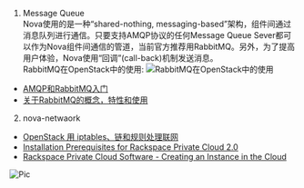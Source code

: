 1. Message Queue    
Nova使用的是一种“shared-nothing, messaging-based”架构，组件间通过消息队列进行通信。只要支持AMQP协议的任何Message Queue Sever都可以作为Nova组件间通信的管道，当前官方推荐用RabbitMQ。另外，为了提高用户体验，Nova使用“回调”(call-back)机制发送消息。    
RabbitMQ在OpenStack中的使用:
![RabbitMQ在OpenStack中的使用](http://dl.iteye.com/upload/attachment/0075/1342/c17dbbbd-77e5-3784-ab8a-a6ae8d8f1141.png)    
  - [AMQP和RabbitMQ入门](http://www.infoq.com/cn/articles/AMQP-RabbitMQ)    
  - [关于RabbitMQ的概念，特性和使用](http://lynnkong.iteye.com/blog/1699684)    

2. nova-netwaork    
  - [OpenStack 用 iptables、链和规则处理联网](http://www.ibm.com/developerworks/cn/cloud/library/cl-openstack-network/)   
  - [Installation Prerequisites for Rackspace Private Cloud 2.0](http://www.rackspace.com/knowledge_center/article/installation-prerequisites-for-rackspace-private-cloud-20)    
  - [Rackspace Private Cloud Software - Creating an Instance in the Cloud](http://www.rackspace.com/knowledge_center/article/rackspace-private-cloud-software-creating-an-instance-in-the-cloud#compute-node-ssh)
    
![Pic]()
